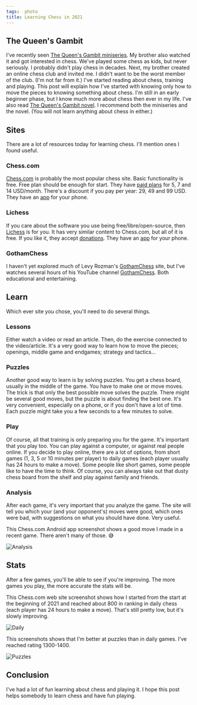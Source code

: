```yaml
---
tags:  photo
title: Learning Chess in 2021
---
```

## The Queen's Gambit

I've recently seen [The Queen's Gambit miniseries](https://en.wikipedia.org/wiki/The_Queen%27s_Gambit_(miniseries)). My brother also watched it and got interested in chess. We've played some chess as kids, but never seriously. I probably didn't play chess in decades. Next, my brother created an online chess club and invited me. I didn't want to be the worst member of the club. (I'm not far from it.) I've started reading about chess, training and playing. This post will explain how I've started with knowing only how to move the pieces to knowing something about chess. I'm still in an early beginner phase, but I know much more about chess then ever in my life. I've also read [The Queen's Gambit novel](https://en.wikipedia.org/wiki/The_Queen%27s_Gambit_(novel)). I recommend both the miniseries and the novel. (You will not learn anything about chess in either.)

## Sites

There are a lot of resources today for learning chess. I'll mention ones I found useful.

### Chess.com

[Chess.com](https://www.chess.com/) is probably the most popular chess site. Basic functionality is free. Free plan should be enough for start. They have [paid plans](https://www.chess.com/membership) for 5, 7 and 14 USD/month. There's a discount if you pay per year: 29, 49 and 99 USD. They have an [app](https://www.chess.com/play/apps) for your phone.

### Lichess

If you care about the software you use being free/libre/open-source, then [Lichess](https://lichess.org/) is for you. It has very similar content to Chess.com, but all of it is free. If you like it, they accept [donations](https://lichess.org/patron). They have an [app](https://lichess.org/mobile) for your phone.

### GothamChess

I haven't yet explored much of Levy Rozman's [GothamChess](https://www.gotham-chess.com/) site, but I've watches several hours of his YouTube channel [GothamChess](https://www.youtube.com/c/GothamChess). Both educational and entertaining.

## Learn

Which ever site you chose, you'll need to do several things.

### Lessons

Either watch a video or read an article. Then, do the exercise connected to the video/article. It's a very good way to learn how to move the pieces; openings, middle game and endgames; strategy and tactics...

### Puzzles

Another good way to learn is by solving puzzles. You get a chess board, usually in the middle of the game. You have to make one or move moves. The trick is that only the best possible move solves the puzzle. There might be several good moves, but the puzzle is about finding the best one. It's very convenient, especially on a phone, or if you don't have a lot of time. Each puzzle might take you a few seconds to a few minutes to solve.

### Play

Of course, all that training is only preparing you for the game. It's important that you play too. You can play against a computer, or against real people online. If you decide to play online, there are a lot of options, from short games (1, 3, 5 or 10 minutes per player) to daily games (each player usually has 24 hours to make a move). Some people like short games, some people like to have the time to think. Of course, you can always take out that dusty chess board from the shelf and play against family and friends.

### Analysis

After each game, it's very important that you analyze the game. The site will tell you which your (and your opponent's) moves were good, which ones were bad, with suggestions on what you should have done. Very useful.

This Chess.com Android app screenshot shows a good move I made in a recent game. There aren't many of those. 😅

![Analysis](/assets/chess/analysis.jpg "Analysis")

## Stats

After a few games, you'll be able to see if you're improving. The more games you play, the more accurate the stats will be.

This Chess.com web site screenshot shows how I started from the start at the beginning of 2021 and reached about 800 in ranking in daily chess (each player has 24 hours to make a move). That's still pretty low, but it's slowly improving.

![Daily](/assets/chess/daily.png "Daily")

This screenshots shows that I'm better at puzzles than in daily games. I've reached rating 1300-1400.

![Puzzles](/assets/chess/puzzles.png "Puzzles")

## Conclusion

I've had a lot of fun learning about chess and playing it. I hope this post helps somebody to learn chess and have fun playing.
